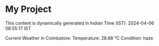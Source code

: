 # My Project

This content is dynamically generated in Indian Time (IST): 2024-04-06 08:55:17 IST


Current Weather in Coimbatore:
Temperature: 28.88 °C
Condition: haze
